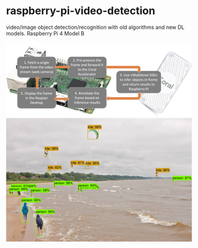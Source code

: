 # raspberry-pi-video-detection
video/image object detection/recognition with old algorithms and new DL models. Raspberry Pi 4 Model B

![object detection](https://github.com/thanos-sakelliou/raspberry-pi-video-detection/blob/master/2019_Sakelliou_img_2.png)
![raspberry Pi 4](https://github.com/thanos-sakelliou/raspberry-pi-video-detection/blob/master/2019_Sakelliou_img_1.png)
